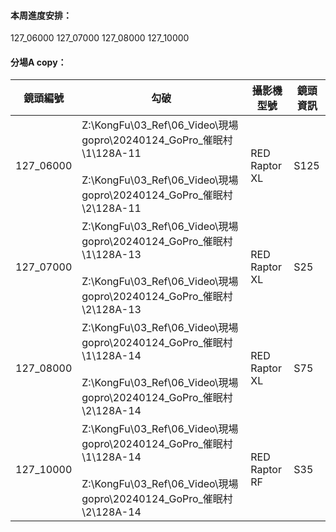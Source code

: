 #### 本周進度安排：
127_06000
127_07000
127_08000
127_10000

#### 分場A copy：


| 鏡頭編號      | 勾破                                                                                                                                   | 攝影機型號         | 鏡頭資訊 |
| --------- | ------------------------------------------------------------------------------------------------------------------------------------ | ------------- | ---- |
| 127_06000 | Z:\KongFu\03_Ref\06_Video\現場gopro\20240124_GoPro_催眠村\1\128A-11<br><br>Z:\KongFu\03_Ref\06_Video\現場gopro\20240124_GoPro_催眠村\2\128A-11 | RED Raptor XL | S125 |
| 127_07000 | Z:\KongFu\03_Ref\06_Video\現場gopro\20240124_GoPro_催眠村\1\128A-13<br><br>Z:\KongFu\03_Ref\06_Video\現場gopro\20240124_GoPro_催眠村\2\128A-13 | RED Raptor XL | S25  |
| 127_08000 | Z:\KongFu\03_Ref\06_Video\現場gopro\20240124_GoPro_催眠村\1\128A-14<br><br>Z:\KongFu\03_Ref\06_Video\現場gopro\20240124_GoPro_催眠村\2\128A-14 | RED Raptor XL | S75  |
| 127_10000 | Z:\KongFu\03_Ref\06_Video\現場gopro\20240124_GoPro_催眠村\1\128A-14<br><br>Z:\KongFu\03_Ref\06_Video\現場gopro\20240124_GoPro_催眠村\2\128A-14 | RED Raptor RF | S35  |





